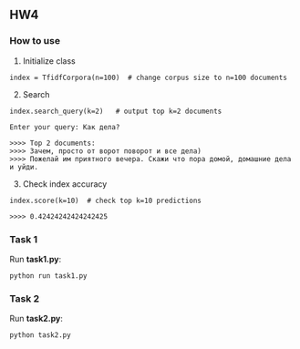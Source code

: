 ## HW4

### How to use

1. Initialize class

```
index = TfidfCorpora(n=100)  # change corpus size to n=100 documents
```

2. Search

```
index.search_query(k=2)   # output top k=2 documents
```
```
Enter your query: Как дела?

>>>> Top 2 documents:
>>>> Зачем, просто от ворот поворот и все дела)
>>>> Пожелай им приятного вечера. Скажи что пора домой, домашние дела и уйди.
```

3. Check index accuracy

```
index.score(k=10)  # check top k=10 predictions
```

```
>>>> 0.42424242424242425
```

### Task 1

Run **task1.py**:

```
python run task1.py
```


### Task 2

Run **task2.py**:

```
python task2.py
```
